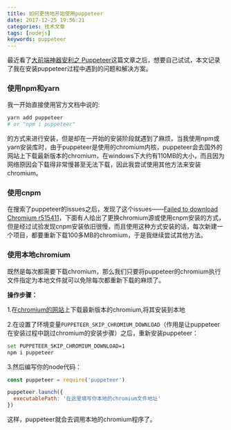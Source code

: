 ```yaml
---
title: 如何更快地开始使用puppeteer
date: 2017-12-25 19:56:21
categories: 技术文章
tags: [nodejs]
keywords: puppeteer
---
```


最近看了[大前端神器安利之 Puppeteer](https://jeffjade.com/2017/12/17/134-kinds-of-toss-using-puppeteer/)这篇文章之后，想要自己试试，本文记录了我在安装puppeteer过程中遇到的问题和解决方案。

<!-- more -->

### 使用npm和yarn ###

我一开始直接使用官方文档中说的:

```bash
yarn add puppeteer
# or "npm i puppeteer"
```

的方式来进行安装，但是却在一开始的安装阶段就遇到了麻烦，当我使用npm或yarn安装库时，由于puppeteer是使用的chromium内核，puppeteer会去国外的网站上下载最新版本的chromium，在windows下大约有110MB的大小，而且因为网络原因会下载得非常慢甚至无法下载，因此我尝试使用其他方法来安装chromium。

### 使用cnpm ###

在搜索了puppeteer的issues之后，发现了这个issues——[Failed to download Chromium r515411](https://github.com/GoogleChrome/puppeteer/issues/1597)，下面有人给出了更换chromium源或使用cnpm安装的方式，但是经过试验发现cnpm安装依旧很慢，而且使用这种方式安装的话，每次新建一个项目，都要重新下载100多MB的chromium，于是我继续尝试其他方法。

### 使用本地chromium ###

既然是每次都需要下载chromium，那么我们只要将puppeteer的chromium执行文件指定为本地文件就可以免除每次都重新下载的麻烦了。

**操作步骤：**

1.在[chromium的网站](https://www.chromium.org/getting-involved/download-chromium)上下载最新版本的chromium,将其安装到本地

2.在设置了环境变量`PUPPETEER_SKIP_CHROMIUM_DOWNLOAD`（作用是让puppeteer在安装过程中跳过chromium的安装步骤）之后，重新安装puppeteer：

```bash
set PUPPETEER_SKIP_CHROMIUM_DOWNLOAD=1
npm i puppeteer
```

3.然后编写你的node代码：

```js
const puppeteer = require('puppeteer')

puppeteer.launch({
  executablePath: '在这里填写你本地的chromium文件地址'
})
```

这样，puppeteer就会去调用本地的chromium程序了。
